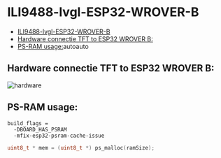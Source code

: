 # ILI9488-lvgl-ESP32-WROVER-B

- [ILI9488-lvgl-ESP32-WROVER-B](#ili9488-lvgl-esp32-wrover-b)
- [Hardware connectie TFT to ESP32 WROVER B:](#hardware-connectie-tft-to-esp32-wrover-b)
- [PS-RAM usage:](#ps-ram-usage)autoauto


## Hardware connectie TFT to ESP32 WROVER B: 
![hardware](https://github.com/mvturnho/ILI9488-lvgl-ESP32-WROVER-B/blob/master/doc/images/ili9488-esp32.png?raw=true "Hardware connections")

## PS-RAM usage:

```
build_flags =
  -DBOARD_HAS_PSRAM
  -mfix-esp32-psram-cache-issue
```

```cpp
uint8_t * mem = (uint8_t *) ps_malloc(ramSize);
```

